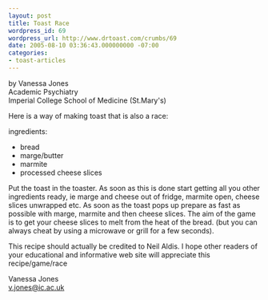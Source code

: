 ```yaml
---
layout: post
title: Toast Race
wordpress_id: 69
wordpress_url: http://www.drtoast.com/crumbs/69
date: 2005-08-10 03:36:43.000000000 -07:00
categories:
- toast-articles
---
```

by Vanessa Jones<br>
Academic Psychiatry<br>
Imperial College School of Medicine (St.Mary's)

Here is a way of making toast that is also a race:

ingredients:

* bread
* marge/butter
* marmite
* processed cheese slices

Put the toast in the toaster. As soon as this is done start getting all you other ingredients ready, ie marge and cheese out of fridge, marmite open, cheese slices unwrapped etc. As soon as the toast pops up prepare as fast as possible with marge, marmite and then cheese slices. The aim of the game is to get your cheese slices to melt from the heat of the bread. (but you can always cheat by using a microwave or grill for a few seconds).

This recipe should actually be credited to Neil Aldis. I hope other readers of your educational and informative web site will appreciate this recipe/game/race

Vanessa Jones<br>
v.jones@ic.ac.uk
